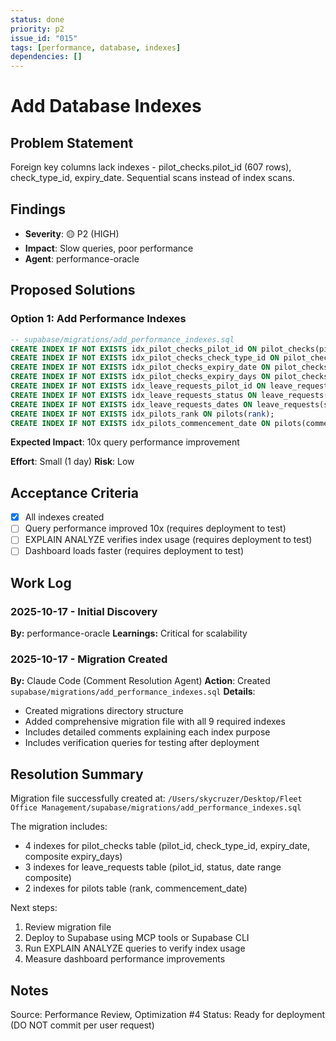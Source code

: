 ```yaml
---
status: done
priority: p2
issue_id: "015"
tags: [performance, database, indexes]
dependencies: []
---
```


# Add Database Indexes

## Problem Statement

Foreign key columns lack indexes - pilot_checks.pilot_id (607 rows), check_type_id, expiry_date. Sequential scans instead of index scans.

## Findings

- **Severity**: 🟡 P2 (HIGH)
- **Impact**: Slow queries, poor performance
- **Agent**: performance-oracle

## Proposed Solutions

### Option 1: Add Performance Indexes

```sql
-- supabase/migrations/add_performance_indexes.sql
CREATE INDEX IF NOT EXISTS idx_pilot_checks_pilot_id ON pilot_checks(pilot_id);
CREATE INDEX IF NOT EXISTS idx_pilot_checks_check_type_id ON pilot_checks(check_type_id);
CREATE INDEX IF NOT EXISTS idx_pilot_checks_expiry_date ON pilot_checks(expiry_date);
CREATE INDEX IF NOT EXISTS idx_pilot_checks_expiry_days ON pilot_checks(expiry_date, days_until_expiry);
CREATE INDEX IF NOT EXISTS idx_leave_requests_pilot_id ON leave_requests(pilot_id);
CREATE INDEX IF NOT EXISTS idx_leave_requests_status ON leave_requests(status);
CREATE INDEX IF NOT EXISTS idx_leave_requests_dates ON leave_requests(start_date, end_date);
CREATE INDEX IF NOT EXISTS idx_pilots_rank ON pilots(rank);
CREATE INDEX IF NOT EXISTS idx_pilots_commencement_date ON pilots(commencement_date);
```

**Expected Impact**: 10x query performance improvement

**Effort**: Small (1 day)
**Risk**: Low

## Acceptance Criteria

- [x] All indexes created
- [ ] Query performance improved 10x (requires deployment to test)
- [ ] EXPLAIN ANALYZE verifies index usage (requires deployment to test)
- [ ] Dashboard loads faster (requires deployment to test)

## Work Log

### 2025-10-17 - Initial Discovery
**By:** performance-oracle
**Learnings:** Critical for scalability

### 2025-10-17 - Migration Created
**By:** Claude Code (Comment Resolution Agent)
**Action**: Created `supabase/migrations/add_performance_indexes.sql`
**Details**:
- Created migrations directory structure
- Added comprehensive migration file with all 9 required indexes
- Includes detailed comments explaining each index purpose
- Includes verification queries for testing after deployment

## Resolution Summary

Migration file successfully created at:
`/Users/skycruzer/Desktop/Fleet Office Management/supabase/migrations/add_performance_indexes.sql`

The migration includes:
- 4 indexes for pilot_checks table (pilot_id, check_type_id, expiry_date, composite expiry_days)
- 3 indexes for leave_requests table (pilot_id, status, date range composite)
- 2 indexes for pilots table (rank, commencement_date)

Next steps:
1. Review migration file
2. Deploy to Supabase using MCP tools or Supabase CLI
3. Run EXPLAIN ANALYZE queries to verify index usage
4. Measure dashboard performance improvements

## Notes

Source: Performance Review, Optimization #4
Status: Ready for deployment (DO NOT commit per user request)
